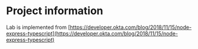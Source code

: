 # Project information

Lab is implemented from [https://developer.okta.com/blog/2018/11/15/node-express-typescript](https://developer.okta.com/blog/2018/11/15/node-express-typescript)